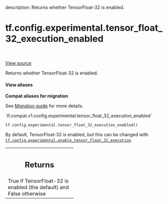 description: Returns whether TensorFloat-32 is enabled.

<div itemscope itemtype="http://developers.google.com/ReferenceObject">
<meta itemprop="name" content="tf.config.experimental.tensor_float_32_execution_enabled" />
<meta itemprop="path" content="Stable" />
</div>

# tf.config.experimental.tensor_float_32_execution_enabled

<!-- Insert buttons and diff -->

<table class="tfo-notebook-buttons tfo-api nocontent" align="left">

</table>

<a target="_blank" class="external" href="/code/stable/tensorflow/python/framework/config.py">View source</a>



Returns whether TensorFloat-32 is enabled.

<section class="expandable">
  <h4 class="showalways">View aliases</h4>
  <p>
<b>Compat aliases for migration</b>
<p>See
<a href="https://www.tensorflow.org/guide/migrate">Migration guide</a> for
more details.</p>
<p>`tf.compat.v1.config.experimental.tensor_float_32_execution_enabled`</p>
</p>
</section>

<pre class="devsite-click-to-copy prettyprint lang-py tfo-signature-link">
<code>tf.config.experimental.tensor_float_32_execution_enabled()
</code></pre>



<!-- Placeholder for "Used in" -->

By default, TensorFloat-32 is enabled, but this can be changed with
<a href="../../../tf/config/experimental/enable_tensor_float_32_execution.md"><code>tf.config.experimental.enable_tensor_float_32_execution</code></a>.

<!-- Tabular view -->
 <table class="responsive fixed orange">
<colgroup><col width="214px"><col></colgroup>
<tr><th colspan="2"><h2 class="add-link">Returns</h2></th></tr>
<tr class="alt">
<td colspan="2">
True if TensorFloat-32 is enabled (the default) and False otherwise
</td>
</tr>

</table>

